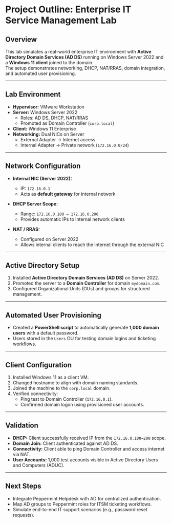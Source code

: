 # Project Outline: Enterprise IT Service Management Lab

## Overview
This lab simulates a real-world enterprise IT environment with **Active Directory Domain Services (AD DS)** running on Windows Server 2022 and a **Windows 11 client** joined to the domain.  
The setup demonstrates networking, DHCP, NAT/RRAS, domain integration, and automated user provisioning.  

---

## Lab Environment
- **Hypervisor:** VMware Workstation  
- **Server:** Windows Server 2022  
  - Roles: AD DS, DHCP, NAT/RRAS  
  - Promoted as Domain Controller (`corp.local`)  
- **Client:** Windows 11 Enterprise  
- **Networking:** Dual NICs on Server  
  - External Adapter → Internet access  
  - Internal Adapter → Private network (`172.16.0.0/24`)  

---

## Network Configuration
- **Internal NIC (Server 2022):**  
  - IP: `172.16.0.1`  
  - Acts as **default gateway** for internal network  

- **DHCP Server Scope:**  
  - Range: `172.16.0.100 – 172.16.0.200`  
  - Provides automatic IPs to internal network clients  

- **NAT / RRAS:**  
  - Configured on Server 2022  
  - Allows internal clients to reach the internet through the external NIC  

---

## Active Directory Setup
1. Installed **Active Directory Domain Services (AD DS)** on Server 2022.  
2. Promoted the server to a **Domain Controller** for domain `mydomain.com`.  
3. Configured Organizational Units (OUs) and groups for structured management.  

---

## Automated User Provisioning
- Created a **PowerShell script** to automatically generate **1,000 domain users** with a default password.  
- Users stored in the `Users` OU for testing domain logins and ticketing workflows.  

---

## Client Configuration
1. Installed Windows 11 as a client VM.  
2. Changed hostname to align with domain naming standards.  
3. Joined the machine to the `corp.local` domain.  
4. Verified connectivity:  
   - Ping test to Domain Controller (`172.16.0.1`).  
   - Confirmed domain logon using provisioned user accounts.  

---

## Validation
- **DHCP:** Client successfully received IP from the `172.16.0.100–200` scope.  
- **Domain Join:** Client authenticated against AD DS.  
- **Connectivity:** Client able to ping Domain Controller and access internet via NAT.  
- **User Accounts:** 1,000 test accounts visible in Active Directory Users and Computers (ADUC).  

---

## Next Steps
- Integrate Peppermint Helpdesk with AD for centralized authentication.  
- Map AD groups to Peppermint roles for ITSM ticketing workflows.  
- Simulate end-to-end IT support scenarios (e.g., password reset requests).  
